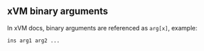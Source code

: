 ## xVM binary arguments

In xVM docs, binary arguments are referenced as `arg[x]`, example:
```
ins arg1 arg2 ...
```
